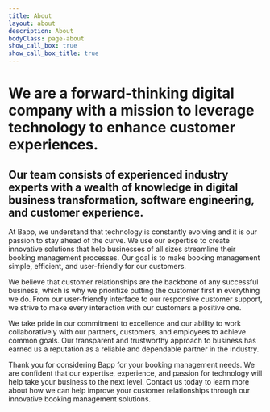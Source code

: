 ```yaml
---
title: About
layout: about
description: About
bodyClass: page-about
show_call_box: true
show_call_box_title: true
---
```


# We are a forward-thinking digital company with a mission to leverage technology to enhance customer experiences. 

## Our team consists of experienced industry experts with a wealth of knowledge in digital business transformation, software engineering, and customer experience.

At Bapp, we understand that technology is constantly evolving and it is our passion to stay ahead of the curve. We use our expertise to create innovative solutions that help businesses of all sizes streamline their booking management processes. Our goal is to make booking management simple, efficient, and user-friendly for our customers. 

We believe that customer relationships are the backbone of any successful business, which is why we prioritize putting the customer first in everything we do. From our user-friendly interface to our responsive customer support, we strive to make every interaction with our customers a positive one.

We take pride in our commitment to excellence and our ability to work collaboratively with our partners, customers, and employees to achieve common goals. Our transparent and trustworthy approach to business has earned us a reputation as a reliable and dependable partner in the industry.

Thank you for considering Bapp for your booking management needs. We are confident that our expertise, experience, and passion for technology will help take your business to the next level. Contact us today to learn more about how we can help improve your customer relationships through our innovative booking management solutions.